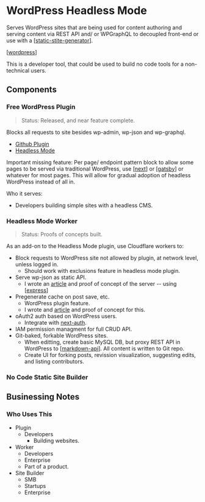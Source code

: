 # WordPress Headless Mode

Serves WordPress sites that are being used for content authoring and serving content via REST API and/ or WPGraphQL to decoupled front-end or use with a [[static-stite-generator]].

[[wordpress]]

This is a developer tool, that could be used to build no code tools for a non-technical users.

## Components

### Free WordPress Plugin

> Status: Released, and near feature complete.

Blocks all requests to site besides wp-admin, wp-json and wp-graphql.

- [Github Plugin](https://github.com/Shelob9/headless-mode)
- [Headless Mode](https://wordpress.org/plugins/headless-mode)

Important missing feature: Per page/ endpoint pattern block to allow some pages to be served via traditional WordPress, use [[next]] or [[gatsby]] or whatever for most pages. This will allow for gradual adoption of headless WordPress instead of all in.

Who it serves:

- Developers building simple sites with a headless CMS.

### Headless Mode Worker

> Status: Proofs of concepts built.

As an add-on to the Headless Mode plugin, use Cloudflare workers to:

- Block requests to WordPress site not allowed by plugin, at network level, unless logged in.
  - Should work with exclusions feature in headless mode plugin.
- Serve wp-json as static API.
  - I wrote an [article](https://torquemag.io/2019/02/using-express-to-build-a-node-js-server-to-proxy-the-wordpress-rest-api/) and proof of concept of the server -- using [[express]]
- Pregenerate cache on post save, etc.
  - WordPress plugin feature.
  - I wrote and [article](https://torquemag.io/2019/01/using-the-wp-queue-to-copy-rest-api-data-to-files/) and proof of concept for this.
- oAuth2 auth based on WordPress users.
  - Integrate with [next-auth](https://next-auth.js.org/).
- IAM permission managment for full CRUD API.
- Git-baked, forkable WordPress sites.
  - When editting, create basic MySQL DB, but proxy REST API in WordPress to [[markdown-api]]. All content is written to Git repo.
  - Create UI for forking posts, revission visualization, suggesting edits, and listing contributors.

### No Code Static Site Builder

## Businessing Notes

### Who Uses This

- Plugin
  - Developers
    - Building websites.
- Worker
  - Developers
  - Enterprise
  - Part of a product.
- Site Builder
  - SMB
  - Startups
  - Enterprise

[//begin]: # "Autogenerated link references for markdown compatibility"
[static-stite-generator]: static-stite-generator "Statice Site Generator(s)"
[wordpress]: wordpress "WordPress"
[next]: next "Next.js"
[gatsby]: gatsby "Gatsby"
[express]: express "Express "
[markdown-api]: markdown-api "Markdown API"
[//end]: # "Autogenerated link references"

